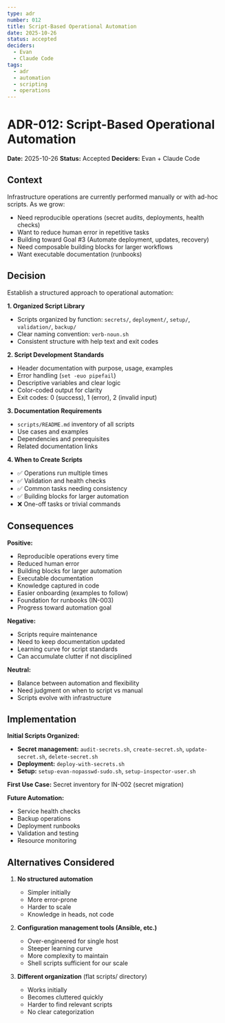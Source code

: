 ```yaml
---
type: adr
number: 012
title: Script-Based Operational Automation
date: 2025-10-26
status: accepted
deciders:
  - Evan
  - Claude Code
tags:
  - adr
  - automation
  - scripting
  - operations
---
```


# ADR-012: Script-Based Operational Automation

**Date:** 2025-10-26
**Status:** Accepted
**Deciders:** Evan + Claude Code

## Context

Infrastructure operations are currently performed manually or with ad-hoc scripts. As we grow:
- Need reproducible operations (secret audits, deployments, health checks)
- Want to reduce human error in repetitive tasks
- Building toward Goal #3 (Automate deployment, updates, recovery)
- Need composable building blocks for larger workflows
- Want executable documentation (runbooks)

## Decision

Establish a structured approach to operational automation:

**1. Organized Script Library**
- Scripts organized by function: `secrets/`, `deployment/`, `setup/`, `validation/`, `backup/`
- Clear naming convention: `verb-noun.sh`
- Consistent structure with help text and exit codes

**2. Script Development Standards**
- Header documentation with purpose, usage, examples
- Error handling (`set -euo pipefail`)
- Descriptive variables and clear logic
- Color-coded output for clarity
- Exit codes: 0 (success), 1 (error), 2 (invalid input)

**3. Documentation Requirements**
- `scripts/README.md` inventory of all scripts
- Use cases and examples
- Dependencies and prerequisites
- Related documentation links

**4. When to Create Scripts**
- ✅ Operations run multiple times
- ✅ Validation and health checks
- ✅ Common tasks needing consistency
- ✅ Building blocks for larger automation
- ❌ One-off tasks or trivial commands

## Consequences

**Positive:**
- Reproducible operations every time
- Reduced human error
- Building blocks for larger automation
- Executable documentation
- Knowledge captured in code
- Easier onboarding (examples to follow)
- Foundation for runbooks (IN-003)
- Progress toward automation goal

**Negative:**
- Scripts require maintenance
- Need to keep documentation updated
- Learning curve for script standards
- Can accumulate clutter if not disciplined

**Neutral:**
- Balance between automation and flexibility
- Need judgment on when to script vs manual
- Scripts evolve with infrastructure

## Implementation

**Initial Scripts Organized:**
- **Secret management:** `audit-secrets.sh`, `create-secret.sh`, `update-secret.sh`, `delete-secret.sh`
- **Deployment:** `deploy-with-secrets.sh`
- **Setup:** `setup-evan-nopasswd-sudo.sh`, `setup-inspector-user.sh`

**First Use Case:** Secret inventory for IN-002 (secret migration)

**Future Automation:**
- Service health checks
- Backup operations
- Deployment runbooks
- Validation and testing
- Resource monitoring

## Alternatives Considered

1. **No structured automation**
   - Simpler initially
   - More error-prone
   - Harder to scale
   - Knowledge in heads, not code

2. **Configuration management tools (Ansible, etc.)**
   - Over-engineered for single host
   - Steeper learning curve
   - More complexity to maintain
   - Shell scripts sufficient for our scale

3. **Different organization** (flat scripts/ directory)
   - Works initially
   - Becomes cluttered quickly
   - Harder to find relevant scripts
   - No clear categorization
